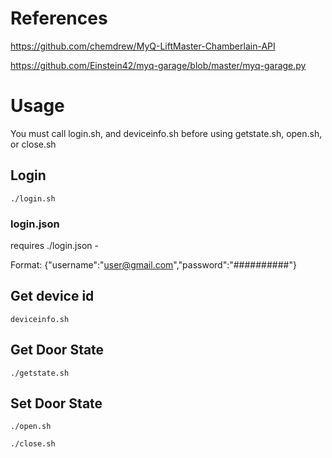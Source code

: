 

# References

https://github.com/chemdrew/MyQ-LiftMaster-Chamberlain-API

https://github.com/Einstein42/myq-garage/blob/master/myq-garage.py


# Usage

You must call login.sh, and deviceinfo.sh before using getstate.sh, open.sh, or close.sh

## Login

    ./login.sh

### login.json

requires ./login.json - 

Format:
    {"username":"user@gmail.com","password":"##########"}

## Get device id

    deviceinfo.sh


## Get Door State

    ./getstate.sh

## Set Door State

    ./open.sh

    ./close.sh


